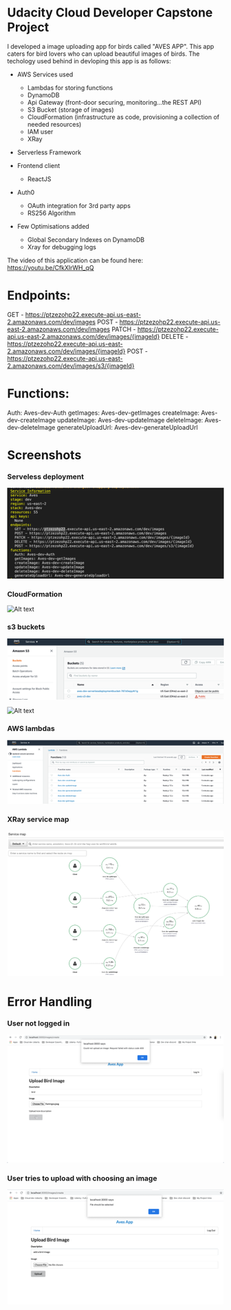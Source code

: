 # Udacity Cloud Developer Capstone Project

I developed a image uploading app for birds called "AVES APP". This app caters for bird lovers who can upload beautiful images of birds. The techology used behind in devloping this app is as follows:

- AWS Services used
   
   - Lambdas for storing functions
   - DynamoDB
   - Api Gateway (front-door securing, monitoring...the REST API)
   - S3 Bucket (storage of images)
   - CloudFormation (infrastructure as code, provisioning a collection of needed resources)
   - IAM user
   - XRay 
   
- Serverless Framework 

- Frontend client
   - ReactJS
   
- Auth0
   - OAuth integration for 3rd party apps
   - RS256 Algorithm

- Few Optimisations added
   - Global Secondary Indexes on DynamoDB
   - Xray for debugging logs 

The video of this application can be found here: https://youtu.be/CfkXlrWH_qQ

# Endpoints:
  GET - https://ptzezohp22.execute-api.us-east-2.amazonaws.com/dev/images
  POST - https://ptzezohp22.execute-api.us-east-2.amazonaws.com/dev/images
  PATCH - https://ptzezohp22.execute-api.us-east-2.amazonaws.com/dev/images/{imageId}
  DELETE - https://ptzezohp22.execute-api.us-east-2.amazonaws.com/dev/images/{imageId}
  POST - https://ptzezohp22.execute-api.us-east-2.amazonaws.com/dev/images/s3/{imageId}
  
# Functions:
  Auth: Aves-dev-Auth
  getImages: Aves-dev-getImages
  createImage: Aves-dev-createImage
  updateImage: Aves-dev-updateImage
  deleteImage: Aves-dev-deleteImage
  generateUploadUrl: Aves-dev-generateUploadUrl

# Screenshots

### Serveless deployment
![Alt text](screenshots/sls%20deployed.png?raw=true "sls deployed")

### CloudFormation
![Alt text](screenshots/CloudFormation.pngraw=true "CloudFormation")

### s3 buckets

![Alt text](screenshots/s3buckets.png?raw=true "s3buckets")

![Alt text](screenshots/s3Images.png.png?raw=true "s3Images")

### AWS lambdas
![Alt text](screenshots/aws-lamdas.png?raw=true "aws-lamdas")


### XRay service map
![Alt text](screenshots/XRay.png?raw=true "XRay")


# Error Handling

### User not logged in

![Alt text](screenshots/Error-1.png?raw=true "Error-1")


### User tries to upload with choosing an image

![Alt text](screenshots/Error-2.png?raw=true "Error-2")














